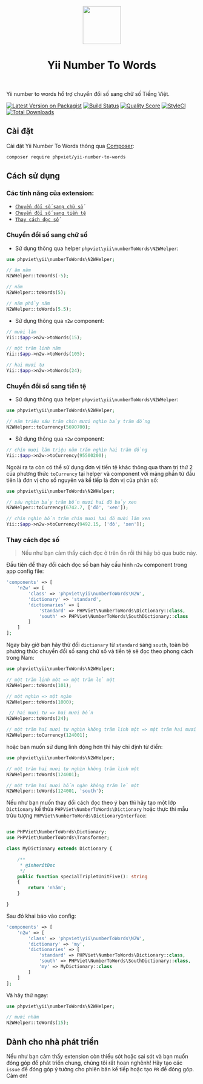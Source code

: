 <p align="center">
    <a href="https://github.com/yiisoft" target="_blank">
        <img src="https://avatars0.githubusercontent.com/u/993323" height="100px">
    </a>
    <h1 align="center">Yii Number To Words</h1>
    <br>
</p>

Yii number to words hổ trợ chuyển đổi số sang chữ số Tiếng Việt.

[![Latest Version on Packagist](https://img.shields.io/packagist/v/phpviet/yii-number-to-words.svg?style=flat-square)](https://packagist.org/packages/phpviet/yii-number-to-words)
[![Build Status](https://img.shields.io/travis/phpviet/yii-number-to-words/master.svg?style=flat-square)](https://travis-ci.org/phpviet/yii-number-to-words)
[![Quality Score](https://img.shields.io/scrutinizer/g/phpviet/yii-number-to-words.svg?style=flat-square)](https://scrutinizer-ci.com/g/phpviet/yii-number-to-words)
[![StyleCI](https://styleci.io/repos/190297766/shield?branch=master)](https://styleci.io/repos/190297766)
[![Total Downloads](https://img.shields.io/packagist/dt/phpviet/yii-number-to-words.svg?style=flat-square)](https://packagist.org/packages/phpviet/yii-number-to-words)

## Cài đặt

Cài đặt Yii Number To Words thông qua [Composer](https://getcomposer.org):

```bash
composer require phpviet/yii-number-to-words
```

## Cách sử dụng

### Các tính năng của extension:

- [`Chuyển đổi số sang chữ số`](#Chuyển-đổi-số-sang-chữ-số)
- [`Chuyển đổi số sang tiền tệ`](#Chuyển-đổi-số-sang-tiền-tệ)
- [`Thay cách đọc số`](#Thay-cách-đọc-số)

### Chuyển đổi số sang chữ số

+ Sử dụng thông qua helper `phpviet\yii\numberToWords\N2WHelper`:

```php
use phpviet\yii\numberToWords\N2WHelper;

// âm năm
N2WHelper::toWords(-5); 

// năm
N2WHelper::toWords(5); 

// năm phẩy năm
N2WHelper::toWords(5.5); 
```

+ Sử dụng thông qua `n2w` component:

```php
// mười lăm
Yii::$app->n2w->toWords(15); 

// một trăm linh năm
Yii::$app->n2w->toWords(105); 

// hai mươi tư
Yii::$app->n2w->toWords(24); 
```

### Chuyển đổi số sang tiền tệ

+ Sử dụng thông qua helper `phpviet\yii\numberToWords\N2WHelper`:

```php
use phpviet\yii\numberToWords\N2WHelper;

// năm triệu sáu trăm chín mươi nghìn bảy trăm đồng
N2WHelper::toCurrency(5690700);
```

+ Sử dụng thông qua `n2w` component:

```php
// chín mươi lăm triệu năm trăm nghìn hai trăm đồng
Yii::$app->n2w->toCurrency(95500200);
```

Ngoài ra ta còn có thể sử dụng đơn vị tiền tệ khác thông qua tham trị thứ 2 của phương thức
`toCurrency` tại helper và component với mảng phần từ đầu tiên là đơn vị cho số nguyên và kế tiếp là đơn vị của phân số:

```php
use phpviet\yii\numberToWords\N2WHelper;

// sáu nghìn bảy trăm bốn mươi hai đô bảy xen
N2WHelper::toCurrency(6742.7, ['đô', 'xen']);

// chín nghìn bốn trăm chín mươi hai đô mười lăm xen
Yii::$app->n2w->toCurrency(9492.15, ['đô', 'xen']);
```

### Thay cách đọc số

> Nếu như bạn cảm thấy cách đọc ở trên ổn rồi thì hãy bỏ qua bước này.

Đầu tiên để thay đổi cách đọc số bạn hãy cấu hình `n2w` component trong app config file:

```php
'components' => [
    'n2w' => [
        'class' => 'phpviet\yii\numberToWords\N2W',
        'dictionary' => 'standard',
        'dictionaries' => [
            'standard' => PHPViet\NumberToWords\Dictionary::class,
            'south' => PHPViet\NumberToWords\SouthDictionary::class
        ]
    ]
];
```

Ngay bây giờ bạn hãy thử đổi `dictionary` từ `standard` sang `south`, toàn bộ phương thức chuyển
đổi số sang chữ số và tiền tệ sẽ đọc theo phong cách trong Nam:

```php
use phpviet\yii\numberToWords\N2WHelper;

// một trăm linh một => một trăm lẻ một
N2WHelper::toWords(101);

// một nghìn => một ngàn
N2WHelper::toWords(1000);

 // hai mươi tư => hai mươi bốn
N2WHelper::toWords(24);

// một trăm hai mươi tư nghìn không trăm linh một => một trăm hai mươi bốn ngàn không trăm lẻ một
N2WHelper::toCurrency(124001);
```

hoặc bạn muốn sử dụng linh động hơn thì hãy chỉ định từ điển:

```php
use phpviet\yii\numberToWords\N2WHelper;

// một trăm hai mươi tư nghìn không trăm linh một
N2WHelper::toWords(124001);

// một trăm hai mươi bốn ngàn không trăm lẻ một
N2WHelper::toWords(124001, 'south');
```

Nếu như bạn muốn thay đổi cách đọc theo ý bạn thì hãy tạo một lớp `Dictionary` kế thừa
`PHPViet\NumberToWords\Dictionary` hoặc thực thi mẫu trừu tượng `PHPViet\NumberToWords\DictionaryInterface`:

```php

use PHPViet\NumberToWords\Dictionary;
use PHPViet\NumberToWords\Transformer;

class MyDictionary extends Dictionary {

    /**
     * @inheritDoc
     */
    public function specialTripletUnitFive(): string
    {
        return 'nhăm';
    }

}
```

Sau đó khai báo vào config:

```php
'components' => [
    'n2w' => [
        'class' => 'phpviet\yii\numberToWords\N2W',
        'dictionary' => 'my',
        'dictionaries' => [
            'standard' => PHPViet\NumberToWords\Dictionary::class,
            'south' => PHPViet\NumberToWords\SouthDictionary::class,
            'my' => MyDictionary::class
        ]
    ]
];
```

Và hãy thử ngay:

```php
use phpviet\yii\numberToWords\N2WHelper;

// mười nhăm
N2WHelper::toWords(15);
```

## Dành cho nhà phát triển

Nếu như bạn cảm thấy extension còn thiếu sót hoặc sai sót và bạn muốn đóng góp để phát triển chung, 
chúng tôi rất hoan nghênh! Hãy tạo các `issue` để đóng góp ý tưởng cho phiên bản kế tiếp 
hoặc tạo `PR` để đóng góp. Cảm ơn!
